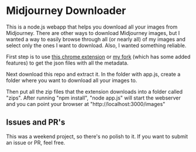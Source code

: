 # Midjourney Downloader
This is a node.js webapp that helps you download all your images from Midjourney. There are other ways to download Midjourney images, but I wanted a way to easily browse through all (or nearly all) of my images and select only the ones I want to download. Also, I wanted something reliable. 

First step is to use [this chrome extension](https://github.com/andrewmcdan/midjourney-archive-chrome-extension) or [my fork](https://github.com/andrewmcdan/midjourney-archive-chrome-extension) (which has some added features) to get the json files with all the metadata.

Next download this repo and extract it. In the folder with app.js, create a folder where you want to download all your images to.

Then put all the zip files that the extension downloads into a folder called "zips". After running "npm install", "node app.js" will start the webserver and you can point your browser at "http://localhost:3000/images"

## Issues and PR's

This was a weekend project, so there's no polish to it. If you want to submit an issue or PR, feel free. 
